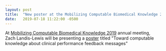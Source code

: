 ```yaml
---
layout: post
title:  "New poster at the Mobilizing Computable Biomedical Knowledge 2019 annual meeting"
date:   2019-07-18 11:22:00 -0500
---
```


At [Mobilizing Computable Biomedical Knowledge 2019](https://umich.irisregistration.com/Home/Site?code=MCBK2019) annual meeting, Zach Landis-Lewis will be presenting a [poster]({{site.baseurl}}/assets/img/MCBK2019_poster.pdf) titled "Toward computable knowledge about clinical performance feedback messages"

